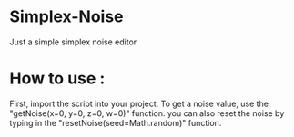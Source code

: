 # Simplex-Noise
Just a simple simplex noise editor

# How to use : 
First, import the script into your project. To get a noise value, use the "getNoise(x=0, y=0, z=0, w=0)" function. you can also reset the noise by typing in the "resetNoise(seed=Math.random)" function.
